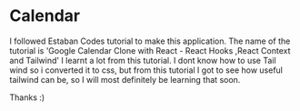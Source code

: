 # Calendar

I followed Estaban Codes tutorial to make this application. The name of the tutorial is 'Google Calendar Clone with React - React Hooks ,React Context and Tailwind'
I learnt a lot from this tutorial. I dont know how to use Tail wind so i converted it to css, but from this tutorial I got to see how useful tailwind can be, so I will most definitely be learning that soon. 

Thanks :)